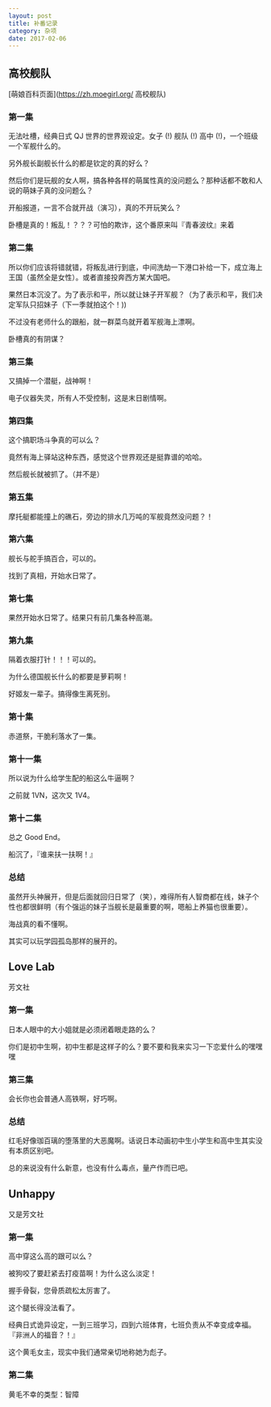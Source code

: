 ```yaml
---
layout: post
title: 补番记录
category: 杂项
date: 2017-02-06
---
```


## 高校舰队

[萌娘百科页面](https://zh.moegirl.org/ 高校舰队)

### 第一集
无法吐槽，经典日式 QJ 世界的世界观设定。女子 (!) 舰队 (!) 高中 (!)，一个班级一个军舰什么的。

另外舰长副舰长什么的都是钦定的真的好么？

然后你们是玩舰的女人啊，搞各种各样的萌属性真的没问题么？那种话都不敢和人说的萌妹子真的没问题么？

开船报道，一言不合就开战（演习），真的不开玩笑么？

卧槽是真的！叛乱！？？？可怕的欺诈，这个番原来叫『青春波纹』来着

### 第二集
所以你们应该将错就错，将叛乱进行到底，中间洗劫一下港口补给一下，成立海上王国（虽然全是女性）。或者直接投奔西方某大国吧。

果然日本沉没了。为了表示和平，所以就让妹子开军舰？（为了表示和平，我们决定军队只招妹子（下一季就拍这个！))

不过没有老师什么的跟船，就一群菜鸟就开着军舰海上漂啊。

卧槽真的有阴谋？

### 第三集
又搞掉一个潜艇，战神啊！

电子仪器失灵，所有人不受控制，这是末日剧情啊。

### 第四集
这个搞职场斗争真的可以么？

竟然有海上驿站这种东西，感觉这个世界观还是挺靠谱的哈哈。

然后舰长就被抓了。（并不是）

### 第五集
摩托艇都能撞上的礁石，旁边的排水几万吨的军舰竟然没问题？！

### 第六集
舰长与舵手搞百合，可以的。

找到了真相，开始水日常了。

### 第七集
果然开始水日常了。结果只有前几集各种高潮。

### 第九集
隔着衣服打针！！！可以的。

为什么德国舰长什么的都要是萝莉啊！

好姬友一辈子。搞得像生离死别。

### 第十集
赤道祭，干脆利落水了一集。

### 第十一集
所以说为什么给学生配的船这么牛逼啊？

之前就 1VN，这次又 1V4。

### 第十二集
总之 Good End。

船沉了，『谁来扶一扶啊！』

### 总结
虽然开头神展开，但是后面就回归日常了（笑），难得所有人智商都在线，妹子个性也都很鲜明（有个强运的妹子当舰长是最重要的啊，嗯船上养猫也很重要）。

海战真的看不懂啊。

其实可以玩学园孤岛那样的展开的。

## Love Lab
芳文社

### 第一集
日本人眼中的大小姐就是必须闭着眼走路的么？

你们是初中生啊，初中生都是这样子的么？要不要和我来实习一下恋爱什么的嘿嘿嘿

### 第三集
会长你也会普通人高铁啊，好巧啊。

### 总结
红毛好像珈百璃的堕落里的大恶魔啊。话说日本动画初中生小学生和高中生其实没有本质区别吧。

总的来说没有什么新意，也没有什么毒点，量产作而已吧。

## Unhappy
又是芳文社

### 第一集
高中穿这么高的跟可以么？

被狗咬了要赶紧去打疫苗啊！为什么这么淡定！

握手骨裂，您骨质疏松太厉害了。

这个腿长得没法看了。

经典日式诡异设定，一到三班学习，四到六班体育，七班负责从不幸变成幸福。『非洲人的福音？！』

这个黄毛女主，现实中我们通常亲切地称她为彪子。

### 第二集
黄毛不幸的类型：智障

